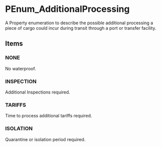 # PEnum_AdditionalProcessing

A Property enumeration to describe the possible additional processing a piece of cargo could incur during transit through a port or transfer facility.<!-- end of definition -->

## Items

### NONE
No waterproof.

### INSPECTION
Additional Inspections required.

### TARIFFS
Time to process additional tariffs required.

### ISOLATION
Quarantine or isolation period required.
